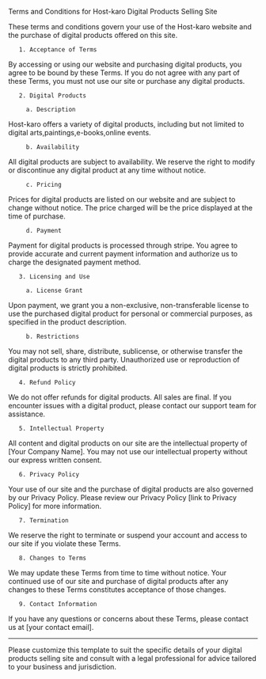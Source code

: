 

Terms and Conditions for Host-karo Digital Products Selling Site


These terms and conditions govern your use of the Host-karo website and the purchase of digital products offered on this site.

       1. Acceptance of Terms

By accessing or using our website and purchasing digital products, you agree to be bound by these Terms. If you do not agree with any part of these Terms, you must not use our site or purchase any digital products.

       2. Digital Products

         a. Description

Host-karo offers a variety of digital products, including but not limited to digital arts,paintings,e-books,online events.

         b. Availability

All digital products are subject to availability. We reserve the right to modify or discontinue any digital product at any time without notice.

         c. Pricing

Prices for digital products are listed on our website and are subject to change without notice. The price charged will be the price displayed at the time of purchase.

         d. Payment

Payment for digital products is processed through stripe. You agree to provide accurate and current payment information and authorize us to charge the designated payment method.

       3. Licensing and Use

         a. License Grant

Upon payment, we grant you a non-exclusive, non-transferable license to use the purchased digital product for personal or commercial purposes, as specified in the product description.

         b. Restrictions

You may not sell, share, distribute, sublicense, or otherwise transfer the digital products to any third party. Unauthorized use or reproduction of digital products is strictly prohibited.

       4. Refund Policy

We do not offer refunds for digital products. All sales are final. If you encounter issues with a digital product, please contact our support team for assistance.

       5. Intellectual Property

All content and digital products on our site are the intellectual property of [Your Company Name]. You may not use our intellectual property without our express written consent.

       6. Privacy Policy

Your use of our site and the purchase of digital products are also governed by our Privacy Policy. Please review our Privacy Policy [link to Privacy Policy] for more information.

       7. Termination

We reserve the right to terminate or suspend your account and access to our site if you violate these Terms.

       8. Changes to Terms

We may update these Terms from time to time without notice. Your continued use of our site and purchase of digital products after any changes to these Terms constitutes acceptance of those changes.

       9. Contact Information

If you have any questions or concerns about these Terms, please contact us at [your contact email].

---

Please customize this template to suit the specific details of your digital products selling site and consult with a legal professional for advice tailored to your business and jurisdiction.